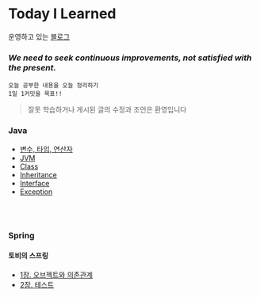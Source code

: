 # Today I Learned
운영하고 있는 [블로그](https://youn0111.tistory.com/)
<h3><i>We need to seek continuous improvements, not satisfied with the present.</i></h3>

    오늘 공부한 내용을 오늘 정리하기
    1일 1커밋을 목표!!
    
> 잘못 학습하거나 게시된 글의 수정과 조언은 환영입니다
    
### Java
* [변수, 타입, 연산자](https://github.com/younlll/TIL/blob/main/Java/variable_type_operator.md)
* [JVM](https://github.com/younlll/TIL/blob/main/Java/JVM.md)
* [Class](https://github.com/younlll/TIL/blob/main/Java/Class.md)
* [Inheritance](https://github.com/younlll/TIL/blob/main/Java/Inheritance.md)
* [Interface](https://github.com/younlll/TIL/blob/main/Java/Interface.md)
* [Exception](https://github.com/younlll/TIL/blob/main/Java/Exception.md)

</br></br>

### Spring
####  토비의 스프링
* [1장. 오브젝트와 의존관계](https://github.com/younlll/TIL/tree/main/Toby_Spring3.1/Chapter1_Objects_and_Dependencies)
* [2장. 테스트](https://github.com/younlll/TIL/tree/main/Toby_Spring3.1/Chapter2_Test)

